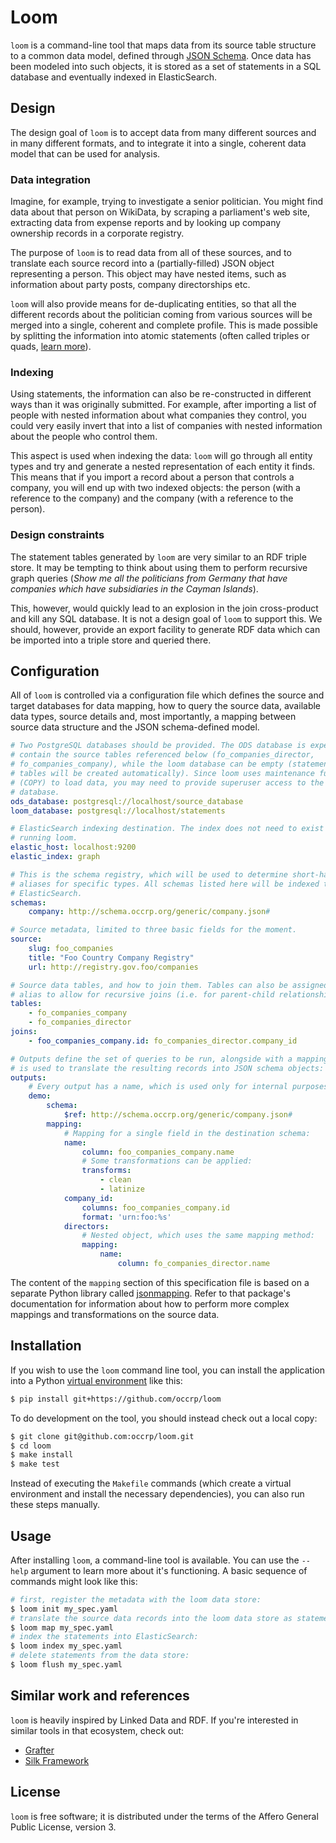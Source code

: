 # Loom

``loom`` is a command-line tool that maps data from its source table structure
to a common data model, defined through [JSON Schema](http://json-schema.org/).
Once data has been modeled into such objects, it is stored as a set of
statements in a SQL database and eventually indexed in ElasticSearch.

## Design

The design goal of ``loom`` is to accept data from many different sources and
in many different formats, and to integrate it into a single, coherent data
model that can be used for analysis.

### Data integration

Imagine, for example, trying to investigate a senior politician. You might find
data about that person on WikiData, by scraping a parliament's web site,
extracting data from expense reports and by looking up company ownership
records in a corporate registry.

The purpose of ``loom`` is to read data from all of these sources, and to
translate each source record into a (partially-filled) JSON object representing
a person. This object may have nested items, such as information about party
posts, company directorships etc.

``loom`` will also provide means for de-duplicating entities, so that all the
different records about the politician coming from various sources will be
merged into a single, coherent and complete profile. This is made possible by
splitting the information into atomic statements (often called triples or quads,
[learn more](http://www.w3.org/TR/rdf11-concepts/#section-triples)).

### Indexing

Using statements, the information can also be re-constructed in different ways
than it was originally submitted. For example, after importing a list of people
with nested information about what companies they control, you could very
easily invert that into a list of companies with nested information about the
people who control them.

This aspect is used when indexing the data: ``loom`` will go through all entity
types and try and generate a nested representation of each entity it finds.
This means that if you import a record about a person that controls a company,
you will end up with two indexed objects: the person (with a reference to the
company) and the company (with a reference to the person).

### Design constraints

The statement tables generated by ``loom`` are very similar to an RDF triple
store. It may be tempting to think about using them to perform recursive graph
queries (*Show me all the politicians from Germany that have companies which
have subsidiaries in the Cayman Islands*).

This, however, would quickly lead to an explosion in the join cross-product and
kill any SQL database. It is not a design goal of ``loom`` to support this. We
should, however, provide an export facility to generate RDF data which can be
imported into a triple store and queried there.

## Configuration

All of ``loom`` is controlled via a configuration file which defines the source
and target databases for data mapping, how to query the source data, available
data types, source details and, most importantly, a mapping between source data
structure and the JSON schema-defined model.

```yaml
# Two PostgreSQL databases should be provided. The ODS database is expected to
# contain the source tables referenced below (fo_companies_director,
# fo_companies_company), while the loom database can be empty (statement
# tables will be created automatically). Since loom uses maintenance functions
# (COPY) to load data, you may need to provide superuser access to the target
# database.
ods_database: postgresql://localhost/source_database
loom_database: postgresql://localhost/statements

# ElasticSearch indexing destination. The index does not need to exist prior to
# running loom.
elastic_host: localhost:9200
elastic_index: graph

# This is the schema registry, which will be used to determine short-hand
# aliases for specific types. All schemas listed here will be indexed to
# ElasticSearch.
schemas:
    company: http://schema.occrp.org/generic/company.json#

# Source metadata, limited to three basic fields for the moment.
source:
    slug: foo_companies
    title: "Foo Country Company Registry"
    url: http://registry.gov.foo/companies

# Source data tables, and how to join them. Tables can also be assigned an
# alias to allow for recursive joins (i.e. for parent-child relationships).
tables:
    - fo_companies_company
    - fo_companies_director
joins:
    - foo_companies_company.id: fo_companies_director.company_id

# Outputs define the set of queries to be run, alongside with a mapping that
# is used to translate the resulting records into JSON schema objects:
outputs:
    # Every output has a name, which is used only for internal purposes:
    demo:
        schema:
            $ref: http://schema.occrp.org/generic/company.json#
        mapping:
            # Mapping for a single field in the destination schema:
            name:
                column: foo_companies_company.name
                # Some transformations can be applied:
                transforms:
                    - clean
                    - latinize
            company_id:
                columns: foo_companies_company.id
                format: 'urn:foo:%s'
            directors:
                # Nested object, which uses the same mapping method:
                mapping:
                    name:
                        column: fo_companies_director.name
```

The content of the ``mapping`` section of this specification file is based on
a separate Python library called [jsonmapping](https://github.com/pudo/jsonmapping).
Refer to that package's documentation for information about how to perform more
complex mappings and transformations on the source data.

## Installation

If you wish to use the ``loom`` command line tool, you can install the
application into a Python [virtual environment](http://docs.python-guide.org/en/latest/dev/virtualenvs/)
like this:

```bash
$ pip install git+https://github.com/occrp/loom
```

To do development on the tool, you should instead check out a local copy:

```bash
$ git clone git@github.com:occrp/loom.git
$ cd loom
$ make install
$ make test
```

Instead of executing the ``Makefile`` commands (which create a virtual
environment and install the necessary dependencies), you can also run these
steps manually.

## Usage

After installing ``loom``, a command-line tool is available. You can use the
``--help`` argument to learn more about it's functioning. A basic sequence of
commands might look like this:

```bash
# first, register the metadata with the loom data store:
$ loom init my_spec.yaml
# translate the source data records into the loom data store as statements:
$ loom map my_spec.yaml
# index the statements into ElasticSearch:
$ loom index my_spec.yaml
# delete statements from the data store:
$ loom flush my_spec.yaml
```

## Similar work and references

``loom`` is heavily inspired by Linked Data and RDF. If you're interested in
similar tools in that ecosystem, check out:

* [Grafter](http://grafter.org/)
* [Silk Framework](http://silk-framework.com/)

## License

``loom`` is free software; it is distributed under the terms of the Affero
General Public License, version 3.
